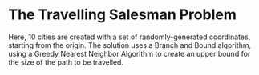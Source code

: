 <h1>The Travelling Salesman Problem</h1>
<p>Here, 10 cities are created with a set of randomly-generated coordinates, starting from the origin. The solution uses a Branch and Bound algorithm, using a Greedy Nearest Neighbor Algorithm to create an upper bound for the size of the path to be travelled.</p>
